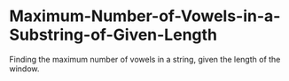 # Maximum-Number-of-Vowels-in-a-Substring-of-Given-Length
Finding the maximum number of vowels in a string, given the length of the window.
